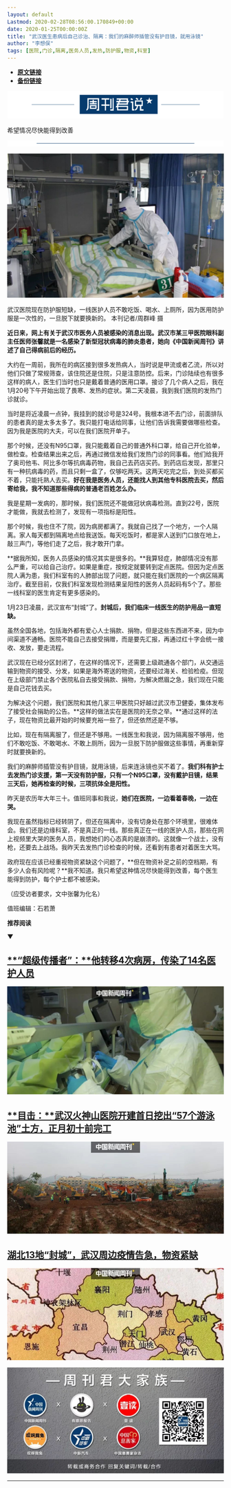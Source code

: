 ```yaml
---
layout: default
Lastmod: 2020-02-28T08:56:00.170849+00:00
date: 2020-01-25T00:00:00Z
title: "武汉医生患病后自己诊治、隔离：我们的麻醉师插管没有护目镜，就用泳镜"
author: "李想俣"
tags: [医院,门诊,隔离,医务人员,发热,防护服,物资,科室]
---
```


* [**原文链接**](http://mp.weixin.qq.com/s?__biz=MjM5MDU1Mzg3Mw==&mid=2651249170&idx=1&sn=f04a77f1448d8e0ed0e1eb8b78c231ea&chksm=bdb1786c8ac6f17a42e222166b3066ecd178b763dee9e97701dbe8630ceec7d88ad91ec8aeae#rd)
* [**备份链接**](https://archive.is/EAyMz)


![](/images/post/f41406ec9ad46136ba4493dadf70b2d1.jpg)

希望情况尽快能得到改善

![](/images/post/5068c0a7c0924f3c134f3186e9e4ae73.jpg)

![](/images/post/ba74a70d8d669a10f1283d569436b23f.jpg)

武汉医院现在防护服短缺，一线医护人员不敢吃饭、喝水、上厕所，因为医用防护服是一次性的，一旦脱下就要换新的。 本刊记者/周群峰 摄

**近日来，网上有关于武汉市医务人员被感染的消息出现。武汉市某三甲医院眼科副主任医师张馨就是一名感染了新型冠状病毒的肺炎患者，她向《中国新闻周刊》讲述了自己得病前后的经历。**  

大约在一周前，我所在的病区接到很多发热病人，当时说是甲流或者乙流，所以对他们只做了常规筛查，该住院还是住院，只是注意防控。后来，门诊陆续也有很多这样的病人，医生们当时也只是戴着普通的医用口罩。接诊了几个病人之后，我在1月20号下午开始出现了畏寒、发热的症状。第二天凌晨，我到我们医院的发热门诊就诊。

当时是将近凌晨一点钟，我挂到的就诊号是324号。我根本进不去门诊，前面排队的患者真的是太多太多了。我只能打电话给同事，让他们告诉我需要做哪些检查。因为我是医院的大夫，可以在我们医院开单子。

那个时候，还没有N95口罩，我只能戴着自己的普通外科口罩，给自己开化验单，做检查。检查结果出来之后，再通过微信发给我们发热门诊的同事看。他们给我开了奥司他韦、阿比多尔等抗病毒药物，我自己去药店买药。到药店后发现，那里只有一种抗病毒的药，而且只剩一盒了，仅够吃两天。这两天吃完之后，到处买都买不着，只能托熟人去买。**好在我是医务人员，还能找人到其他专科医院去买，然后寄给我，我不知道那些得病的普通老百姓怎么办。**

我是星期一发病的，那时候，我们医院还不能做冠状病毒检测。直到22号，医院才能做，我就去检测了，发现有一项指标是阳性。

那个时候，我也住不了院，因为病房都满了。我就自己找了一个地方，一个人隔离。家人每天都到隔离地点给我送饭。每天吃饭时，都是家人送到门口放在地上，敲三声门，等他们走了之后，我才敢开门拿。

**据我所知，医务人员感染的情况其实是很多的。**我算轻症，肺部情况没有那么严重，可以给自己治疗。如果是重症，按规定就要转到定点医院。但因为定点医院人满为患，我们科室有的人肺部出现了问题，就只能在我们医院的一个病区隔离治疗。截至目前，仅我们科室发现检测结果呈阳性的医务人员起码有5个了。那些一线科室的医生肯定有更多感染的。

1月23日凌晨，武汉宣布“封城”了。**封城后，我们临床一线医生的防护用品一直短缺。**

虽然全国各地，包括海外都有爱心人士捐款、捐物，但是这些东西进不来，因为中间渠道不通畅。医院不能自己去接受捐赠，而是要先汇报，再通过红十字会统一接收、发放，要走流程。

武汉现在已经分区封闭了，在这样的情况下，还需要上级疏通各个部门，从交通运输到物资的接受、分发，如果是海外寄送的物资，还要经过海关、检验检疫。但现在上级部门禁止各个医院私自去接受捐款、捐物，为解决燃眉之急，我们现在只能是自己花钱去买。

为解决这个问题，我们医院和其他几家三甲医院只好越过武汉市卫健委，集体发布了接受社会捐助的公告。**这样的做法实在是医院的无奈之举。**通过这样的法子，现在物资比最开始的时候要充裕一些了，但还依然还是不够。

比如，现在有隔离服了，但还是不够用。一线医生和我说，因为隔离服不够用，他们不敢吃饭、不敢喝水、不敢上厕所，因为一旦脱下防护服做这些事情，再重新穿时就要换新的。

我们的麻醉师插管没有护目镜，就用泳镜，后来连泳镜也买不着了。**我们科有护士去发热门诊支援，第一天没有防护服，只有一个N95口罩，没有戴护目镜，结果三天后，她再检查的时候，三项抗体全是阳性。**

昨天是农历年大年三十。值班同事和我说，**她们在医院，一边看着春晚，一边在哭。**

我现在虽然指标已经转阴了，但还在隔离中，没有切身处在那个环境里，很难体会。我们还是边缘科室，不是真正的一线。那些真正在一线的医护人员，那些在网上视频里大哭的医务人员，我想她们的心态真的是崩溃的。这就像一个战士，没有枪，还要去上战场。我昨天去发热门诊检查的时候，还看到有患者对着医生大骂。

政府现在应该已经重视物资紧缺这个问题了，**但在物资补足之前的空档期，有多少人会有风险呢？**我不知道。我只希望这种情况尽快能得到改善，每个医生能得到防护，每个护士都不被感染。

（应受访者要求，文中张馨为化名）

值班编辑：石若萧

**推荐阅读**

▼

[**“超级传播者”：****他转移4次病房，传染了14名医护人员**](http://mp.weixin.qq.com/s?__biz=MjM5MDU1Mzg3Mw==&mid=2651249158&idx=1&sn=e086d28e528989642565a04106cdc291&chksm=bdb178788ac6f16e03551f787b66400199510c41c1154ab5bb4283c4b0fdc0e013713cf9f33e&scene=21#wechat_redirect)
-----------------------------------------------------------------------------------------------------------------------------------------------------------------------------------------------------------------------------------------------------------

[![](/images/post/5bacba08a4ed7a4cc5f7a6b4d5985b93.jpg)](http://mp.weixin.qq.com/s?__biz=MjM5MDU1Mzg3Mw==&mid=2651249158&idx=1&sn=e086d28e528989642565a04106cdc291&chksm=bdb178788ac6f16e03551f787b66400199510c41c1154ab5bb4283c4b0fdc0e013713cf9f33e&scene=21#wechat_redirect)

[**目击：****武汉火神山医院开建首日挖出“57个游泳池”土方，正月初十前完工**](http://mp.weixin.qq.com/s?__biz=MjM5MDU1Mzg3Mw==&mid=2651249147&idx=1&sn=98f26ea3659f3a0d6268e37e6e3253b0&chksm=bdb17b858ac6f2934faa7e35d587411d577dc7fa2409ab94c89ed3d18b8eaac64d1a348855da&scene=21#wechat_redirect)
-------------------------------------------------------------------------------------------------------------------------------------------------------------------------------------------------------------------------------------------------------------------

[![](/images/post/bac1c5caf7de6356f6907baf1a89d432.jpg)](http://mp.weixin.qq.com/s?__biz=MjM5MDU1Mzg3Mw==&mid=2651249147&idx=1&sn=98f26ea3659f3a0d6268e37e6e3253b0&chksm=bdb17b858ac6f2934faa7e35d587411d577dc7fa2409ab94c89ed3d18b8eaac64d1a348855da&scene=21#wechat_redirect)

[**湖北13地“封城”，武汉周边疫情告急，物资紧缺**](http://mp.weixin.qq.com/s?__biz=MjM5MDU1Mzg3Mw==&mid=2651249136&idx=1&sn=d942f62e255d0d3da83ecc35517f40d3&chksm=bdb17b8e8ac6f298dc9cb4663dbb2b32845431c0f272009e4391ea7a485dac0d4c74a5335ce2&scene=21#wechat_redirect)
----------------------------------------------------------------------------------------------------------------------------------------------------------------------------------------------------------------------------------------------------

[![](/images/post/0d3cfdac7bf1c983c72bd1d5b001703c.jpg)](http://mp.weixin.qq.com/s?__biz=MjM5MDU1Mzg3Mw==&mid=2651249136&idx=1&sn=d942f62e255d0d3da83ecc35517f40d3&chksm=bdb17b8e8ac6f298dc9cb4663dbb2b32845431c0f272009e4391ea7a485dac0d4c74a5335ce2&scene=21#wechat_redirect)

![](/images/post/e7d75581cc05b5b4850558294bf97f5f.jpg)  

-----------------------------------------------------------------------------------------------------------------------------------------------------------

